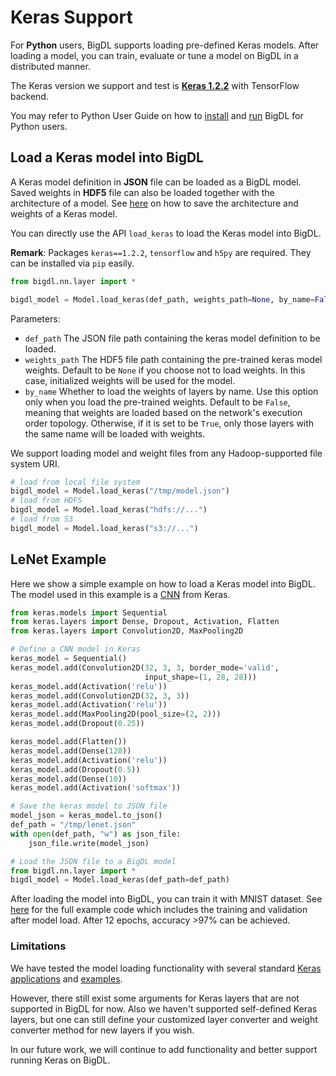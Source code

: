 # **Keras Support**

For __Python__ users, BigDL supports loading pre-defined Keras models. After loading a model, you can train, evaluate or tune a model on BigDL in a distributed manner.

The Keras version we support and test is [__Keras 1.2.2__](https://faroit.github.io/keras-docs/1.2.2/) with TensorFlow backend.

You may refer to Python User Guide on how to [install](../PythonUserGuide/install-from-pip.md) and [run](../PythonUserGuide/run-from-pip.md) BigDL for Python users.

## **Load a Keras model into BigDL**

A Keras model definition in __JSON__ file can be loaded as a BigDL model.
Saved weights in __HDF5__ file can also be loaded together with the architecture of a model.
See [here](https://faroit.github.io/keras-docs/1.2.2/getting-started/faq/#how-can-i-save-a-keras-model) on how to save the architecture and weights of a Keras model.

You can directly use the API `load_keras` to load the Keras model into BigDL.

__Remark__: Packages `keras==1.2.2`, `tensorflow` and `h5py` are required. They can be installed via `pip` easily.

```python
from bigdl.nn.layer import *

bigdl_model = Model.load_keras(def_path, weights_path=None, by_name=False)
```
Parameters:

* `def_path` The JSON file path containing the keras model definition to be loaded.
* `weights_path`  The HDF5 file path containing the pre-trained keras model weights. Default to be `None` if you choose not to load weights. In this case, initialized weights will be used for the model.
* `by_name`  Whether to load the weights of layers by name. Use this option only when you load the pre-trained weights. Default to be `False`, meaning that  weights are loaded based on the network's execution order topology. Otherwise, if it is set to be `True`, only those layers with the same name will be loaded with weights.

We support loading model and weight files from any Hadoop-supported file system URI.
```python
# load from local file system
bigdl_model = Model.load_keras("/tmp/model.json")
# load from HDFS
bigdl_model = Model.load_keras("hdfs://...")
# load from S3
bigdl_model = Model.load_keras("s3://...")
```

## **LeNet Example**

Here we show a simple example on how to load a Keras model into BigDL. The model used in this example is a [CNN](https://github.com/fchollet/keras/blob/1.2.2/examples/mnist_cnn.py) from Keras.

```python
from keras.models import Sequential
from keras.layers import Dense, Dropout, Activation, Flatten
from keras.layers import Convolution2D, MaxPooling2D

# Define a CNN model in Keras
keras_model = Sequential()
keras_model.add(Convolution2D(32, 3, 3, border_mode='valid',
                              input_shape=(1, 28, 28)))
keras_model.add(Activation('relu'))
keras_model.add(Convolution2D(32, 3, 3))
keras_model.add(Activation('relu'))
keras_model.add(MaxPooling2D(pool_size=(2, 2)))
keras_model.add(Dropout(0.25))

keras_model.add(Flatten())
keras_model.add(Dense(128))
keras_model.add(Activation('relu'))
keras_model.add(Dropout(0.5))
keras_model.add(Dense(10))
keras_model.add(Activation('softmax'))

# Save the keras model to JSON file
model_json = keras_model.to_json()
def_path = "/tmp/lenet.json"
with open(def_path, "w") as json_file:
    json_file.write(model_json)

# Load the JSON file to a BigDL model
from bigdl.nn.layer import *
bigdl_model = Model.load_keras(def_path=def_path)
```
After loading the model into BigDL, you can train it with MNIST dataset. See [here](../../../pyspark/bigdl/examples/keras/cnn.py) for the full example code which includes the training and validation after model load. After 12 epochs, accuracy >97% can be achieved.

### **Limitations**
We have tested the model loading functionality with several standard [Keras applications](https://faroit.github.io/keras-docs/1.2.2/applications/) and [examples](https://github.com/fchollet/keras/tree/1.2.2/examples).

However, there still exist some arguments for Keras layers that are not supported in BigDL for now. Also we haven't supported self-defined Keras layers, but one can still define your customized layer converter and weight converter method for new layers if you wish.

In our future work, we will continue to add functionality and better support running Keras on BigDL.